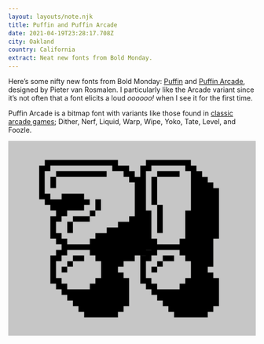 ```yaml
---
layout: layouts/note.njk
title: Puffin and Puffin Arcade
date: 2021-04-19T23:28:17.708Z
city: Oakland
country: California
extract: Neat new fonts from Bold Monday.
---
```


Here’s some nifty new fonts from Bold Monday: [Puffin](https://boldmonday.com/typeface/puffin/) and [Puffin Arcade](https://www.boldmonday.com/typefaces/puffin-arcade/), designed by Pieter van Rosmalen. I particularly like the Arcade variant since it’s not often that a font elicits a loud _oooooo!_ when I see it for the first time.

Puffin Arcade is a bitmap font with variants like those found in [classic arcade games](https://readonlymemory.vg/shop/book/arcade-game-typography/); Dither, Nerf, Liquid, Warp, Wipe, Yoko, Tate, Level, and Foozle.

![An example of the Puffin Arcade font](/images/8000x1234.puffinarcade_inuse_10.png)
